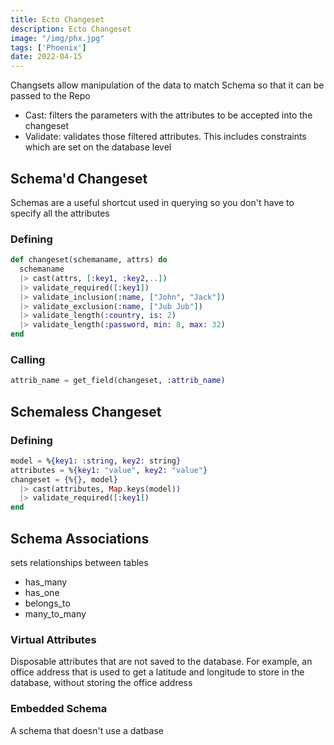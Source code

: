 ```yaml
---
title: Ecto Changeset
description: Ecto Changeset
image: "/img/phx.jpg"
tags: ['Phoenix']
date: 2022-04-15
---
```



Changsets allow manipulation of the data to match Schema so that it can be passed to the Repo

- Cast: filters the parameters with the attributes to be accepted into the changeset
- Validate: validates those filtered attributes. This includes constraints which are set on the database level


<!-- @primary_key
    @primary_key {:uuid, :binary_id, autogenerate: true}

@schema_prefix
@foreign_key_type
@timestamp_opts
 -->


<!-- Creates a changeset named-struct from the changeset settings based on change:

`def change_tablename(%Tablename{} = tablename, attrs \\ %{}), do: Tablename.changeset(tablename, attrs)` -->


<!-- Functional programming is continuous where each function is connected to each other with the and the main advantage is that the state management.  -->

<!-- Object-oriented programming is not continuous. Functions are split into objects. This makes it easy for the mind.  -->

## Schema'd Changeset

Schemas are a useful shortcut used in querying so you don't have to specify all the attributes 


### Defining 

``` elixir
def changeset(schemaname, attrs) do
  schemaname
  |> cast(attrs, [:key1, :key2,..])
  |> validate_required([:key1])
  |> validate_inclusion(:name, ["John", "Jack"])
  |> validate_exclusion(:name, ["Jub Jub"])
  |> validate_length(:country, is: 2)
  |> validate_length(:password, min: 8, max: 32)
end
```


### Calling

``` elixir
attrib_name = get_field(changeset, :attrib_name)
```


## Schemaless Changeset

### Defining

``` elixir    
model = %{key1: :string, key2: string} 
attributes = %{key1: "value", key2: "value"}    
changeset = {%{}, model}
  |> cast(attributes, Map.keys(model))
  |> validate_required([:key1])
end
```


## Schema Associations 

sets relationships between tables 

- has_many
- has_one
- belongs_to
- many_to_many


### Virtual Attributes

Disposable attributes that are not saved to the database. For example, an office address that is used to get a latitude and longitude to store in the database, without storing the office address

### Embedded Schema

A schema that doesn't use a datbase

